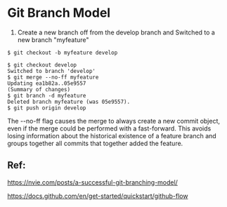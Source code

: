 # Git Branch Model  

1. Create a new branch off from the develop branch and Switched to a new branch "myfeature"

```
$ git checkout -b myfeature develop
```

```
$ git checkout develop
Switched to branch 'develop'
$ git merge --no-ff myfeature
Updating ea1b82a..05e9557
(Summary of changes)
$ git branch -d myfeature
Deleted branch myfeature (was 05e9557).
$ git push origin develop
```

The --no-ff flag causes the merge to always create a new commit object, even if the merge could be performed with a fast-forward. This avoids losing information about the historical existence of a feature branch and groups together all commits that together added the feature. 

## Ref:

https://nvie.com/posts/a-successful-git-branching-model/

https://docs.github.com/en/get-started/quickstart/github-flow
